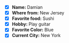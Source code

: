  - [x] **Name:** Damian
 - [x] **Where from:** New Jersey
 - [x] **Favorite food:** Sushi
 - [x] **Hobby:** Play guitar
 - [x] **Favorite Color:** Blue
 - [x] **Current City:** New York